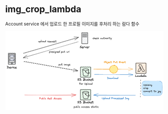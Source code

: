 # img_crop_lambda
Account service 에서 업로드 한 프로필 이미지를 후처리 하는 람다 함수

![](./resizing_profile_img.excalidraw.png)